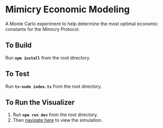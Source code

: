 # Mimicry Economic Modeling
A Monte Carlo experiment to help determine the most optimal economic constants for the Mimicry Protocol.

## To Build
Run **```npm install```** from the root directory.

## To Test
Run **```ts-node index.ts```** from the root directory.

## To Run the Visualizer
1. Run **```npm run dev```** from the root directory.
2. Then [navigate here](http://localhost:1234) to view the simulation.